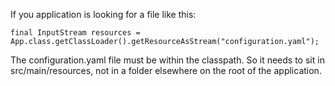 If you application is looking for a file like this:

```code
final InputStream resources = App.class.getClassLoader().getResourceAsStream("configuration.yaml");
```

The configuration.yaml file must be within the classpath.  So it needs to sit in src/main/resources, not in a folder elsewhere on the root of the application.
